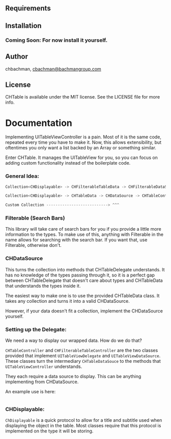 ## Requirements


## Installation

### Coming Soon: For now install it yourself.

## Author

chbachman, cbachman@bachmangroup.com

## License

CHTable is available under the MIT license. See the LICENSE file for more info.

# Documentation

Implementing UITableViewController is a pain. Most of it is the same code, repeated every time you have to make it.
Now, this allows extensibility, but oftentimes you only want a list backed by an Array or something similar.

Enter CHTable. It manages the UITableView for you, so you can focus on adding custom functionality instead of the boilerplate code.

### General Idea:

```swift
Collection<CHDisplayable> -> CHFilterableTableData -> CHFilterableDataSource -> CHFilterableTableController -> UITableViewController

Collection<CHDisplayable> -> CHTableData -> CHDataSource -> CHTableController -> UITableViewController

Custom Collection ---------------------------> ^^^
```

### Filterable (Search Bars)

This library will take care of search bars for you if you provide a little more information to the types. To make use of this, anything with Filterable in the name allows for searching with the search bar. If you want that, use Filterable, otherwise don't.

### CHDataSource

This turns the collection into methods that CHTableDelegate understands. It has no knowledge of the types passing through it, so it is a perfect gap between CHTableDelegate that doesn't care about types and CHTableData that understands the types inside it.

The easiest way to make one is to use the provided CHTableData class. It takes any collection and turns it into a valid CHDataSource.

However, if your data doesn't fit a collection, implement the CHDataSource yourself.

### Setting up the Delegate:
We need a way to display our wrapped data. How do we do that?

`CHTableController` and `CHFilterableTableController` are the two classes provided that implement `UITableViewDelegate` and `UITableViewDataSource`. These classes turn the intermediary `CHTableDataSouce` to the methods that `UITableViewController` understands.

They each require a data source to display. This can be anything implementing from CHDataSource.

An example use is here:

```swift

```

### CHDisplayable:
`ChDisplayable` is a quick protocol to allow for a title and subtitle used when displaying the object in the table. Most classes require that this protocol is implemented on the type it will be storing.
